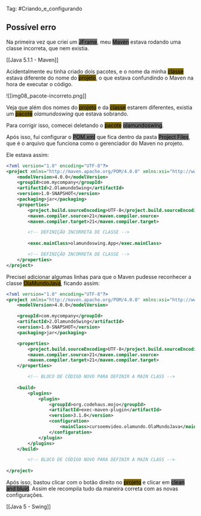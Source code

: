 Tag: #Criando_e_configurando 

## Possível erro

Na primeira vez que criei um <mark style="background: #727272;">JFrame</mark>, meu <mark style="background: #727272;">Maven</mark> estava rodando uma classe incorreta, que nem existia.

[[Java 5.1.1 - Maven]]

Acidentalmente eu tinha criado dois pacotes, e o nome da minha <mark style="background: #7A6300;">classe</mark> estava diferente do nome do <mark style="background: #7A6300;">projeto</mark>, o que estava confundindo o Maven na hora de executar o código.

![[img08_pacote-incorreto.png]]

Veja que além dos nomes do <mark style="background: #7A6300;">projeto</mark> e da <mark style="background: #7A6300;">classe</mark> estarem diferentes, existia um <mark style="background: #7A6300;">pacote</mark> *olamundoswing* que estava sobrando.

Para corrigir isso,  comecei deletando o <mark style="background: #7A6300;">pacote</mark> <mark style="background: #727272;">olamundoswing</mark>.

Após isso, fui configurar o <mark style="background: #727272;">POM.xml</mark> que fica dentro da pasta <mark style="background: #727272;">Project Files</mark>, que é o arquivo que funciona como o gerenciador do Maven no projeto.

Ele estava assim:

```xml
<?xml version="1.0" encoding="UTF-8"?>
<project xmlns="http://maven.apache.org/POM/4.0.0" xmlns:xsi="http://www.w3.org/2001/XMLSchema-instance" xsi:schemaLocation="http://maven.apache.org/POM/4.0.0 http://maven.apache.org/xsd/maven-4.0.0.xsd">
	<modelVersion>4.0.0</modelVersion>
	<groupId>com.mycompany</groupId>
	<artifactId>2.OlamundoSwing</artifactId>
	<version>1.0-SNAPSHOT</version> 
	<packaging>jar</packaging>
	<properties>
		<project.build.sourceEncoding>UTF-8</project.build.sourceEncoding>
		<maven.compiler.source>21</maven.compiler.source>
		<maven.compiler.target>21</maven.compiler.target>

		<!-- DEFINIÇÃO INCORRETA DE CLASSE --> 
		
		<exec.mainClass>olamundoswing.App</exec.mainClass> 

		<!-- DEFINIÇÃO INCORRETA DE CLASSE --> 
	</properties>
</project>
```

Precisei adicionar algumas linhas para que o Maven pudesse reconhecer a classe <mark style="background: #7A6300;">OlaMundoJava</mark>, ficando assim:

```xml
<?xml version="1.0" encoding="UTF-8"?>
<project xmlns="http://maven.apache.org/POM/4.0.0" xmlns:xsi="http://www.w3.org/2001/XMLSchema-instance" xsi:schemaLocation="http://maven.apache.org/POM/4.0.0 http://maven.apache.org/xsd/maven-4.0.0.xsd">
    <modelVersion>4.0.0</modelVersion>

    <groupId>com.mycompany</groupId>
    <artifactId>2.OlamundoSwing</artifactId>
    <version>1.0-SNAPSHOT</version>
    <packaging>jar</packaging>

    <properties>
        <project.build.sourceEncoding>UTF-8</project.build.sourceEncoding>
        <maven.compiler.source>21</maven.compiler.source>
        <maven.compiler.target>21</maven.compiler.target>
    </properties>

		<!-- BLOCO DE CÓDIGO NOVO PARA DEFINIR A MAIN CLASS --> 
		
    <build>
        <plugins>
            <plugin>
                <groupId>org.codehaus.mojo</groupId>
                <artifactId>exec-maven-plugin</artifactId>
                <version>3.1.0</version>
                <configuration>
                    <mainClass>cursoemvideo.olamundo.OlaMundoJava</mainClass>
                </configuration>
            </plugin>
        </plugins>
    </build>

		<!-- BLOCO DE CÓDIGO NOVO PARA DEFINIR A MAIN CLASS --> 
		
</project>
```

Após isso, bastou clicar com o botão direito no <mark style="background: #7A6300;">projeto</mark> e clicar em <mark style="background: #727272;">clean and bluid</mark>. Assim ele recompila tudo da maneira correta com as novas configurações.

[[Java 5 - Swing]]